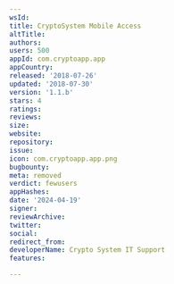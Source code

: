 ```yaml
---
wsId: 
title: CryptoSystem Mobile Access
altTitle: 
authors: 
users: 500
appId: com.cryptoapp.app
appCountry: 
released: '2018-07-26'
updated: '2018-07-30'
version: '1.1.b'
stars: 4
ratings: 
reviews: 
size: 
website: 
repository: 
issue: 
icon: com.cryptoapp.app.png
bugbounty: 
meta: removed
verdict: fewusers
appHashes: 
date: '2024-04-19'
signer: 
reviewArchive: 
twitter: 
social: 
redirect_from: 
developerName: Crypto System IT Support
features: 

---
```


